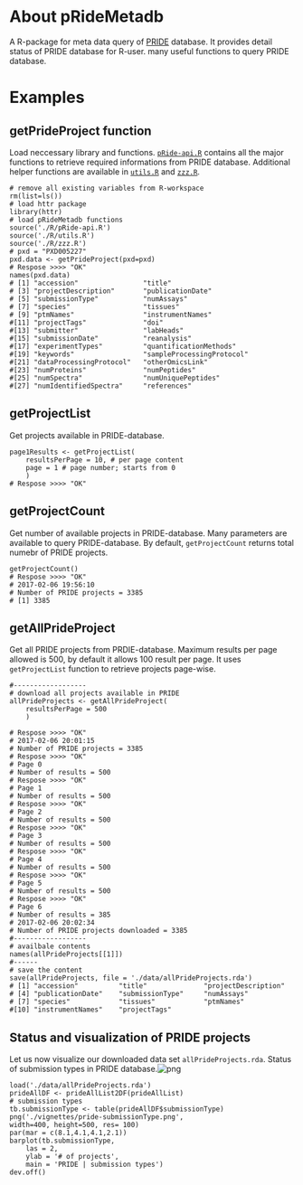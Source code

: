 # About pRideMetadb
A R-package for meta data query of [PRIDE](http://www.ebi.ac.uk/pride/archive/) database. It provides detail status of PRIDE database for R-user. many useful functions to query PRIDE database.

# Examples
## getPrideProject function

Load neccessary library and functions. [`pRide-api.R`](../R/pRide-api.R) contains all the major functions to retrieve required informations from PRIDE database. Additional helper functions are available in [`utils.R`](../R/utils.R) and [`zzz.R`](../R/zzz.R).
```{r}
# remove all existing variables from R-workspace
rm(list=ls())
# load httr package
library(httr)
# load pRideMetadb functions
source('./R/pRide-api.R')
source('./R/utils.R')
source('./R/zzz.R')
# pxd = "PXD005227"
pxd.data <- getPrideProject(pxd=pxd)
# Respose >>>> "OK"
names(pxd.data)
# [1] "accession"                "title"                   
# [3] "projectDescription"       "publicationDate"         
# [5] "submissionType"           "numAssays"               
# [7] "species"                  "tissues"                 
# [9] "ptmNames"                 "instrumentNames"         
#[11] "projectTags"              "doi"                     
#[13] "submitter"                "labHeads"                
#[15] "submissionDate"           "reanalysis"              
#[17] "experimentTypes"          "quantificationMethods"   
#[19] "keywords"                 "sampleProcessingProtocol"
#[21] "dataProcessingProtocol"   "otherOmicsLink"          
#[23] "numProteins"              "numPeptides"             
#[25] "numSpectra"               "numUniquePeptides"       
#[27] "numIdentifiedSpectra"     "references"
```

## getProjectList
Get projects available in PRIDE-database.
```{r}
page1Results <- getProjectList(
    resultsPerPage = 10, # per page content
    page = 1 # page number; starts from 0
    )
# Respose >>>> "OK"
```

## getProjectCount
Get number of available projects in PRIDE-database. Many parameters are available to query PRIDE-database. By default, `getProjectCount` returns total numebr of PRIDE projects. 
```{r}
getProjectCount()
# Respose >>>> "OK"
# 2017-02-06 19:56:10 
# Number of PRIDE projects = 3385
# [1] 3385
```

## getAllPrideProject
Get all PRIDE projects from PRDIE-database. Maximum results per page allowed is 500, by default it allows 100 result per page. It uses `getProjectList` function to retrieve projects page-wise.
```{r}
#------------------
# download all projects available in PRIDE
allPrideProjects <- getAllPrideProject(
    resultsPerPage = 500
    )

# Respose >>>> "OK"
# 2017-02-06 20:01:15
# Number of PRIDE projects = 3385
# Respose >>>> "OK"
# Page 0
# Number of results = 500
# Respose >>>> "OK"
# Page 1
# Number of results = 500
# Respose >>>> "OK"
# Page 2
# Number of results = 500
# Respose >>>> "OK"
# Page 3
# Number of results = 500
# Respose >>>> "OK"
# Page 4
# Number of results = 500
# Respose >>>> "OK"
# Page 5
# Number of results = 500
# Respose >>>> "OK"
# Page 6
# Number of results = 385
# 2017-02-06 20:02:34
# Number of PRIDE projects downloaded = 3385
#------------------
# availbale contents
names(allPrideProjects[[1]])
#------
# save the content
save(allPrideProjects, file = './data/allPrideProjects.rda')
# [1] "accession"          "title"              "projectDescription"
# [4] "publicationDate"    "submissionType"     "numAssays"         
# [7] "species"            "tissues"            "ptmNames"          
#[10] "instrumentNames"    "projectTags"
```

## Status and visualization of PRIDE projects
Let us now visualize our downloaded data set `allPrideProjects.rda`. Status of submission types in PRIDE database.![png](./vignettes/pride-submissionType.png.png)

```{r}
load('./data/allPrideProjects.rda')
prideAllDF <- prideAllList2DF(prideAllList)
# submission types
tb.submissionType <- table(prideAllDF$submissionType)
png('./vignettes/pride-submissionType.png',
width=400, height=500, res= 100)
par(mar = c(8.1,4.1,4.1,2.1))
barplot(tb.submissionType,
    las = 2,
    ylab = '# of projects',
    main = 'PRIDE | submission types')
dev.off()
```
